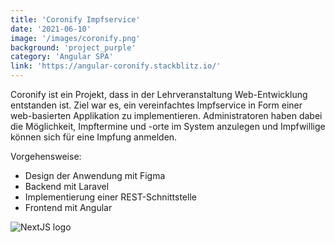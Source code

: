 ```yaml
---
title: 'Coronify Impfservice' 
date: '2021-06-10' 
image: '/images/coronify.png' 
background: 'project_purple' 
category: 'Angular SPA'
link: 'https://angular-coronify.stackblitz.io/'
---
```


Coronify ist ein Projekt, dass in der Lehrveranstaltung Web-Entwicklung entstanden ist. Ziel war es, ein vereinfachtes
Impfservice in Form einer web-basierten Applikation zu implementieren. Administratoren haben dabei die Möglichkeit,
Impftermine und -orte im System anzulegen und Impfwillige können sich für eine Impfung anmelden.

Vorgehensweise:

- Design der Anwendung mit Figma
- Backend mit Laravel
- Implementierung einer REST-Schnittstelle
- Frontend mit Angular

![NextJS logo](/images/coronify_screens.png "Coronify Design")